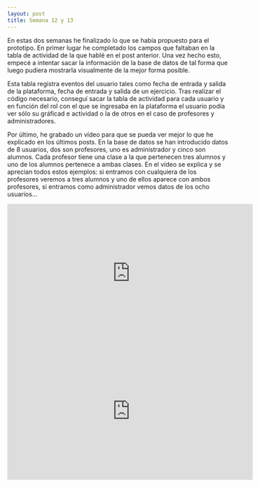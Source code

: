 ```yaml
---
layout: post
title: Semana 12 y 13
---
```


En estas dos semanas he finalizado lo que se había propuesto para el prototipo. En primer lugar he completado los
campos que faltaban en la tabla de actividad de la que hablé en el post anterior. Una vez hecho esto, empecé a intentar
sacar la información de la base de datos de tal forma que luego pudiera mostrarla visualmente de la mejor forma posible.

Esta tabla registra eventos del usuario tales como fecha de entrada y salida de la plataforma, fecha de entrada
y salida de un ejercicio. Tras realizar el código necesario, conseguí sacar la tabla de actividad para cada usuario y
en función del rol con el que se ingresaba en la plataforma el usuario podía ver sólo su gráficad e actividad o 
la de otros en el caso de profesores y administradores.

Por último, he grabado un vídeo para que se pueda ver mejor lo que he explicado en los últimos posts. En la base de datos 
se han introducido datos de 8 usuarios, dos son profesores, uno es administrador y cinco son alumnos. Cada profesor tiene 
una clase a la que pertenecen tres alumnos y uno de los alumnos pertenece a ambas clases. En el vídeo se explica y se
aprecian todos estos ejemplos: si entramos con cualquiera de los profesores veremos a tres alumnos y uno de ellos 
aparece con ambos profesores, si entramos como administrador vemos datos de los ocho usuarios...

<iframe width="560" height="315" src="https://www.youtube.com/embed/68oZxDvbZbs?si=SbEltxZEzF17Ec9Q" title="YouTube video player" frameborder="0" allow="accelerometer; autoplay; clipboard-write; encrypted-media; gyroscope; picture-in-picture; web-share" allowfullscreen></iframe>

<iframe width="560" height="315" src="https://www.youtube.com/embed/Ir3auWKtFFc?si=2WlvphyrOktE1Szd" title="YouTube video player" frameborder="0" allow="accelerometer; autoplay; clipboard-write; encrypted-media; gyroscope; picture-in-picture; web-share" allowfullscreen></iframe>
